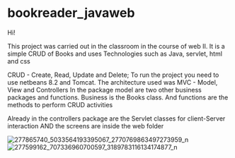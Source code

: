 # bookreader_javaweb

Hi! 

This project was carried out in the classroom in the course of web II. It is a simple CRUD of Books and uses Technologies such as Java, servlet, html and css

CRUD - Create, Read, Update and Delete; To run the project you need to use netbeans 8.2 and Tomcat. The architecture used was MVC - Model, View and Controllers In the package model are two other business packages and functions. Business is the Books class. And functions are the methods to perform CRUD activities

Already in the controllers package are the Servlet classes for client-Server interaction AND the screens are inside the web folder




![277865740_5033564193395067_2770769863497273959_n](https://user-images.githubusercontent.com/78573126/162214900-8c8849cd-5811-4e07-b88a-7c7796db9896.jpg)
![277599162_707336960700597_3189783116134174877_n](https://user-images.githubusercontent.com/78573126/162217122-d8688899-c1a0-4144-af67-5a24b418cb6a.jpg)
